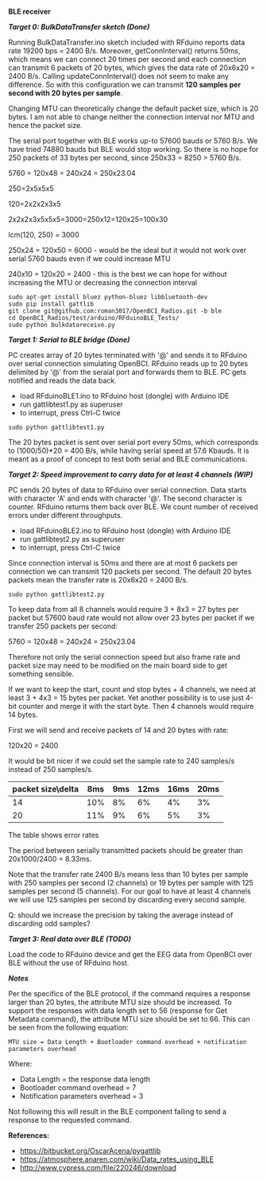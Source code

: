 **BLE receiver**

***Target 0: BulkDataTransfer sketch (Done)***

Running BulkDataTransfer.ino sketch included with RFduino reports data rate 19200 bps = 2400 B/s. Moreover, getConnInterval() returns 50ms, which means we can connect 20 times per second and each connection can transmit 6 packets of 20 bytes, which gives the data rate of 20x6x20 = 2400 B/s. Calling updateConnInterval() does not seem to make any difference. So with this configuration we can transmit **120 samples per second with 20 bytes per sample**.

Changing MTU can theoretically change the default packet size, which is 20 bytes. I am not able to change neither the connection interval nor MTU and hence the packet size.

The serial port together with BLE works up-to 57600 bauds or 5760 B/s. We have tried 74880 bauds but BLE would stop working. So there is no hope for 250 packets of 33 bytes per second, since 250x33 = 8250 > 5760 B/s.

5760 = 120x48 = 240x24 = 250x23.04

250=2x5x5x5

120=2x2x2x3x5

2x2x2x3x5x5x5=3000=250x12=120x25=100x30

lcm(120, 250) = 3000

250x24 = 120x50 = 6000 - would be the ideal but it would not work over serial 5760 bauds even if we could increase MTU

240x10 = 120x20 = 2400 - this is the best we can hope for without increasing the MTU or decreasing the connection interval

```
sudo apt-get install bluez python-bluez libbluetooth-dev
sudo pip install gattlib
git clone git@github.com:roman3017/OpenBCI_Radios.git -b ble
cd OpenBCI_Radios/test/arduino/RFduinoBLE_Tests/
sudo python bulkdatareceive.py
```

***Target 1: Serial to BLE bridge (Done)***

PC creates array of 20 bytes terminated with '@' and sends it to RFduino over serial connection simulating OpenBCI.
RFduino reads up to 20 bytes delimited by '@' from the seraial port and forwards them to BLE. PC gets notified and reads the data back.

 - load RFduinoBLE1.ino to RFduino host (dongle) with Arduino IDE
 - run gattlibtest1.py as superuser
 - to interrupt, press Ctrl-C twice

```
sudo python gattlibtest1.py
```

The 20 bytes packet is sent over serial port every 50ms, which corresponds to (1000/50)*20 = 400 B/s, while having serial speed at 57.6 Kbauds. It is meant as a proof of concept to test both serial and BLE communications.

***Target 2: Speed improvement to carry data for at least 4 channels (WIP)***

PC sends 20 bytes of data to RFduino over serial connection. Data starts with character 'A' and ends with character '@'. The second character is counter. RFduino returns them back over BLE. We count number of received errors under different throughputs.

 - load RFduinoBLE2.ino to RFduino host (dongle) with Arduino IDE
 - run gattlibtest2.py as superuser
 - to interrupt, press Ctrl-C twice

Since connection interval is 50ms and there are at most 6 packets per connection we can transmit 120 packets per second. The default 20 bytes packets mean the transfer rate is 20x6x20 = 2400 B/s.

```
sudo python gattlibtest2.py
```

To keep data from all 8 channels would require 3 + 8x3 = 27 bytes per packet but 57600 baud rate would not allow over 23 bytes per packet if we transfer 250 packets per second:

5760 = 120x48 = 240x24 = 250x23.04

Therefore not only the serial connection speed but also frame rate and packet size may need to be modified on the main board side to get something sensible.

If we want to keep the start, count and stop bytes + 4 channels, we need at least 3 + 4x3 = 15 bytes per packet. Yet another possibility is to use just 4-bit counter and merge it with the start byte. Then 4 channels would require 14 bytes.

First we will send and receive packets of 14 and 20 bytes with rate:

120x20 = 2400

It would be bit nicer if we could set the sample rate to 240 samples/s instead of 250 samples/s.

|packet size\delta|8ms           |9ms           |12ms          |16ms           |20ms           |
|-----------------|--------------|--------------|--------------|---------------|---------------|
|14               |10%           |8%            |6%            |4%             |3%             |
|20               |11%           |9%            |6%            |5%             |3%             |
The table shows error rates

The period between serially transmitted packets should be greater than 20x1000/2400 = 8.33ms.

Note that the transfer rate 2400 B/s means less than 10 bytes per sample with 250 samples per second (2 channels) or 19 bytes per sample with 125 samples per second (5 channels). For our goal to have at least 4 channels we will use 125 samples per second by discarding every second sample.

Q: should we increase the precision by taking the average instead of discarding odd samples?

***Target 3: Real data over BLE (TODO)***

Load the code to RFduino device and get the EEG data from OpenBCI over BLE without the use of RFduino host.

***Notes***

Per the specifics of the BLE protocol, if the command requires a response larger than 20
bytes, the attribute MTU size should be increased. To support the responses with data
length set to 56 (response for Get Metadata command), the attribute MTU size should be
set to 66. This can be seen from the following equation:

```
MTU size = Data Length + Bootloader command overhead + notification parameters overhead
```

Where:

 - Data Length = the response data length
 - Bootloader command overhead = 7
 - Notification parameters overhead = 3

Not following this will result in the BLE component failing to send a response to the requested command.

**References:**

 - https://bitbucket.org/OscarAcena/pygattlib
 - https://atmosphere.anaren.com/wiki/Data_rates_using_BLE
 - http://www.cypress.com/file/220246/download
